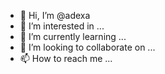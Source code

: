 - 👋 Hi, I’m @adexa
- 👀 I’m interested in ...
- 🌱 I’m currently learning ...
- 💞️ I’m looking to collaborate on ...
- 📫 How to reach me ...

<!---
adexa/adexa is a ✨ special ✨ repository because its `README.md` (this file) appears on your GitHub profile.
You can click the Preview link to take a look at your changes.
--->
